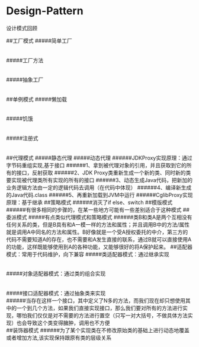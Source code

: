 # Design-Pattern
设计模式回顾

##工厂模式
#####简单工厂
######
#####工厂方法
######
#####抽象工厂
######

##单例模式
#####懒加载
######
#####饥饿
######
#####注册式
######

##代理模式
#####静态代理
#####动态代理
######JDKProxy实现原理：通过字节码重组实现,基于接口
######1、拿到被代理对象的引用，并且获取到它的所有的接口，反射获取
######2、JDK Proxy类重新生成一个新的类、同时新的类要实现被代理类所有实现的所有的接口
######3、动态生成Java代码，把新加的业务逻辑方法由一定的逻辑代码去调用（在代码中体现）
######4、编译新生成的Java代码.class
######5、再重新加载到JVM中运行
######CglibProxy实现原理：基于继承
##策略模式
######消灭了if else、switch
##模版模式
######有很多相同的步骤的，在某一些地方可能有一些差别适合于这种模式
##委派模式
#####有点类似代理模式和策略模式
######类B和类A是两个互相没有任何关系的类，但是B具有和A一模一样的方法和属性；并且调用B中的方法/属性就是调用A中同名的方法和属性。B好像就是一个受A授权委托的中介，第三方的代码不需要知道A的存在，也不需要和A发生直接的联系，通过B就可以直接使用A的功能，这样既能够使用到A的各种功能，又能够很好的将A保护起来。
##适配器模式：常用于代码维护，向下兼容
#####类适配器模式：通过继承实现
######
#####对象适配器模式：通过类的组合实现
######
#####接口适配器模式：通过抽象类来实现  
######当存在这样一个接口，其中定义了N多的方法，而我们现在却只想使用其中的一个到几个方法，如果我们直接实现接口，那么我们要对所有的方法进行实现，哪怕我们仅仅是对不需要的方法进行置空（只写一对大括号，不做具体方法实现）也会导致这个类变得臃肿，调用也不方便    
##装饰器模式
######为了某个实现类在不修改原始类的基础上进行动态地覆盖或者增加方法,该实现保持跟原有类的层级关系